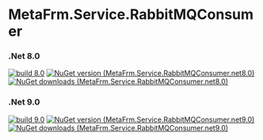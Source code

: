# MetaFrm.Service.RabbitMQConsumer

### .Net 8.0
[![build 8.0](https://github.com/MetaFrm/MetaFrm.Service.RabbitMQConsumer/actions/workflows/build_8.0.yml/badge.svg)](https://github.com/MetaFrm/MetaFrm.Service.RabbitMQConsumer/actions/workflows/build_8.0.yml)
[![NuGet version (MetaFrm.Service.RabbitMQConsumer.net8.0)](https://img.shields.io/nuget/v/MetaFrm.Service.RabbitMQConsumer.net8.0)](https://www.nuget.org/packages/MetaFrm.Service.RabbitMQConsumer.net8.0/)
[![NuGet downloads (MetaFrm.Service.RabbitMQConsumer.net8.0)](https://img.shields.io/nuget/dt/MetaFrm.Service.RabbitMQConsumer.net8.0)](https://www.nuget.org/packages/MetaFrm.Service.RabbitMQConsumer.net8.0/)
### .Net 9.0
[![build 9.0](https://github.com/MetaFrm/MetaFrm.Service.RabbitMQConsumer/actions/workflows/build_9.0.yml/badge.svg)](https://github.com/MetaFrm/MetaFrm.Service.RabbitMQConsumer/actions/workflows/build_9.0.yml)
[![NuGet version (MetaFrm.Service.RabbitMQConsumer.net9.0)](https://img.shields.io/nuget/v/MetaFrm.Service.RabbitMQConsumer.net9.0)](https://www.nuget.org/packages/MetaFrm.Service.RabbitMQConsumer.net9.0/)
[![NuGet downloads (MetaFrm.Service.RabbitMQConsumer.net9.0)](https://img.shields.io/nuget/dt/MetaFrm.Service.RabbitMQConsumer.net9.0)](https://www.nuget.org/packages/MetaFrm.Service.RabbitMQConsumer.net9.0/)